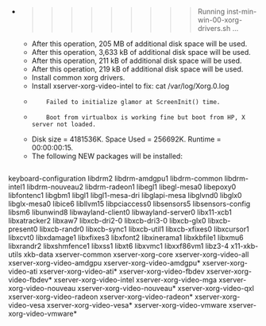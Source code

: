 * >>>>>>>>> Running inst-min-win-00-xorg-drivers.sh ...
  * After this operation, 205 MB of additional disk space will be used.
  * After this operation, 3,633 kB of additional disk space will be used.
  * After this operation, 211 kB of additional disk space will be used.
  * After this operation, 219 kB of additional disk space will be used.
  * Install common xorg drivers.
  * Install xserver-xorg-video-intel to fix: cat /var/log/Xorg.0.log
  * 		Failed to initialize glamor at ScreenInit() time.
  * 		Boot from virtualbox is working fine but boot from HP, X server not loaded.
  * Disk size = 4181536K. Space Used = 256692K. Runtime = 00:00:00:15.
  * The following NEW packages will be installed:
  ```bash
keyboard-configuration libdrm2 libdrm-amdgpu1 libdrm-common libdrm-intel1
libdrm-nouveau2 libdrm-radeon1 libegl1 libegl-mesa0 libepoxy0
libfontenc1 libgbm1 libgl1 libgl1-mesa-dri libglapi-mesa
libglvnd0 libglx0 libglx-mesa0 libice6 libllvm15
libpciaccess0 libsensors5 libsensors-config libsm6 libunwind8
libwayland-client0 libwayland-server0 libx11-xcb1 libxatracker2 libxaw7
libxcb-dri2-0 libxcb-dri3-0 libxcb-glx0 libxcb-present0 libxcb-randr0
libxcb-sync1 libxcb-util1 libxcb-xfixes0 libxcursor1 libxcvt0
libxdamage1 libxfixes3 libxfont2 libxinerama1 libxkbfile1
libxmu6 libxrandr2 libxshmfence1 libxss1 libxt6
libxvmc1 libxxf86vm1 libz3-4 x11-xkb-utils xkb-data
xserver-common xserver-xorg-core xserver-xorg-video-all xserver-xorg-video-amdgpu xserver-xorg-video-amdgpu*
xserver-xorg-video-ati xserver-xorg-video-ati* xserver-xorg-video-fbdev xserver-xorg-video-fbdev* xserver-xorg-video-intel
xserver-xorg-video-mga xserver-xorg-video-nouveau xserver-xorg-video-nouveau* xserver-xorg-video-qxl xserver-xorg-video-radeon
xserver-xorg-video-radeon* xserver-xorg-video-vesa xserver-xorg-video-vesa* xserver-xorg-video-vmware xserver-xorg-video-vmware*
  ```
